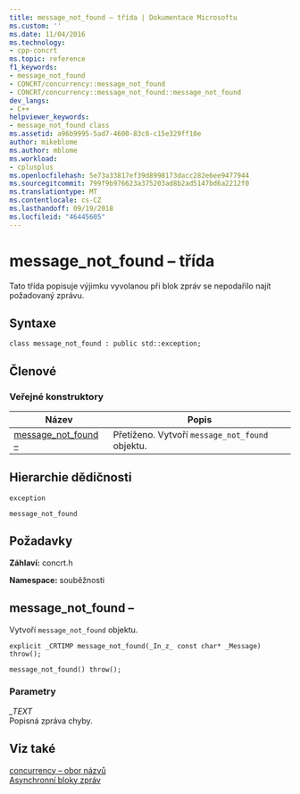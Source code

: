 ```yaml
---
title: message_not_found – třída | Dokumentace Microsoftu
ms.custom: ''
ms.date: 11/04/2016
ms.technology:
- cpp-concrt
ms.topic: reference
f1_keywords:
- message_not_found
- CONCRT/concurrency::message_not_found
- CONCRT/concurrency::message_not_found::message_not_found
dev_langs:
- C++
helpviewer_keywords:
- message_not_found class
ms.assetid: a96b9995-5ad7-4600-83c8-c15e329ff10e
author: mikeblome
ms.author: mblome
ms.workload:
- cplusplus
ms.openlocfilehash: 5e73a33817ef39d8998173dacc282e6ee9477944
ms.sourcegitcommit: 799f9b976623a375203ad8b2ad5147bd6a2212f0
ms.translationtype: MT
ms.contentlocale: cs-CZ
ms.lasthandoff: 09/19/2018
ms.locfileid: "46445605"
---
```

# <a name="messagenotfound-class"></a>message_not_found – třída

Tato třída popisuje výjimku vyvolanou při blok zpráv se nepodařilo najít požadovaný zprávu.

## <a name="syntax"></a>Syntaxe

```
class message_not_found : public std::exception;
```

## <a name="members"></a>Členové

### <a name="public-constructors"></a>Veřejné konstruktory

|Název|Popis|
|----------|-----------------|
|[message_not_found –](#ctor)|Přetíženo. Vytvoří `message_not_found` objektu.|

## <a name="inheritance-hierarchy"></a>Hierarchie dědičnosti

`exception`

`message_not_found`

## <a name="requirements"></a>Požadavky

**Záhlaví:** concrt.h

**Namespace:** souběžnosti

##  <a name="ctor"></a> message_not_found –

Vytvoří `message_not_found` objektu.

```
explicit _CRTIMP message_not_found(_In_z_ const char* _Message) throw();

message_not_found() throw();
```

### <a name="parameters"></a>Parametry

*_TEXT*<br/>
Popisná zpráva chyby.

## <a name="see-also"></a>Viz také

[concurrency – obor názvů](concurrency-namespace.md)<br/>
[Asynchronní bloky zpráv](../../../parallel/concrt/asynchronous-message-blocks.md)

